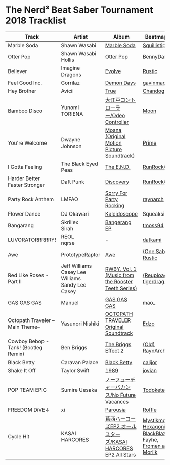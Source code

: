 # The Nerd³ Beat Saber Tournament 2018 Tracklist

| Track | Artist | Album | Beatmapper |
|---|---|---|---|
| Marble Soda | Shawn Wasabi | [Marble Soda](https://open.spotify.com/album/4cmBWebsMvbAK8WhYjkUgu) | [Squillistipated](https://beatsaver.com/browse/detail/630-404) |
| Otter Pop | Shawn Wasabi<br/>Hollis | [Otter Pop](https://open.spotify.com/album/0oGSlOzUcZnHISZqHwkjhf) | [BennyDaBeast](https://beatsaver.com/browse/detail/2974-2107) |
| Believer | Imagine Dragons | [Evolve](https://open.spotify.com/album/33pt9HBdGlAbRGBHQgsZsU) | [Rustic](https://beatsaver.com/browse/detail/31-11) |
| Feel Good Inc. | Gorrilaz | [Demon Days](https://open.spotify.com/album/0bUTHlWbkSQysoM3VsWldT) | [gavinmac](https://beatsaver.com/browse/detail/727-478) |
| Hey Brother | Avicii | [True](https://open.spotify.com/album/16WbLPydnmtI3gQJ4MHZ9J) | [Chandoggie](https://beatsaver.com/browse/detail/757-498) |
| Bamboo Disco | Yunomi<br/>TORIENA | [大江戸コントローラー/Odeo Controller](https://open.spotify.com/album/2EIE1TJWLDd05leqeGsahS) | [Moon](https://beatsaver.com/browse/detail/600-385) |
| You're Welcome | Dwayne Johnson | [Moana (Original Motion Picture Soundtrack)](https://open.spotify.com/album/2BnyvyHc9OVBBU8LlgA4C8) | [Prime](https://beatsaver.com/browse/detail/912-609) |
| I Gotta Feeling | The Black Eyed Peas | [The E.N.D.](https://open.spotify.com/album/3zsHrrnA98o1TvCVh1JAr3) | [RunRockGame](https://beatsaver.com/browse/detail/1212-836) |
| Harder Better Faster Stronger | Daft Punk | [Discovery](https://open.spotify.com/album/2noRn2Aes5aoNVsU6iWThc) | [RunRockGame](https://beatsaver.com/browse/detail/1183-814) |
| Party Rock Anthem | LMFAO | [Sorry For Party Rocking](https://open.spotify.com/album/6z3SHFxOAtRZBzH9AlxHQc) | [raynarch](https://beatsaver.com/browse/detail/1001-675) |
| Flower Dance | DJ Okawari | [Kaleidoscope](https://open.spotify.com/album/440l0zfVHpEIf9tAjklHob) | Squeaksies |
| Bangarang | Skrillex<br/>Sirah | [Bangerang EP](https://open.spotify.com/album/5XJ2NeBxZP3HFM8VoBQEUe) | [tmoss94](https://beatsaver.com/browse/detail/358-211) |
| LUVORATORRRRRY! | REOL<br/>nqrse | - | [datkami](https://beatsaver.com/browse/detail/65-33) |
| Awe | PrototypeRaptor | [Awe](https://open.spotify.com/album/37g4fwXZMRzxTmE9CLXQTP) | [(One Saber) Rustic](https://beatsaver.com/browse/detail/953-642) |
| Red Like Roses - Part II | Jeff Williams<br/>Casey Lee Williams<br/>Sandy Lee Casey | [RWBY, Vol. 1 (Music from the Rooster Teeth Series)](https://open.spotify.com/album/56Ui2IY7Wb73D5MLMdSeqD) | [(Reuploaded) tigerdragonb](https://beatsaver.com/beatmap/3eec) |
| GAS GAS GAS | Manuel | [GAS GAS GAS](https://open.spotify.com/album/0uhTliVFDT7CCzitqtW4KA) | [mao_](https://beatsaver.com/browse/detail/1053-714) |
| Octopath Traveler –Main Theme– | Yasunori Nishiki | [OCTOPATH TRAVELER Original Soundtrack](https://open.spotify.com/album/7CY5mNBTBbHs1a4apdKCq6) | [Edzo](https://beatsaver.com/browse/detail/3842-2996) |
| Cowboy Bebop - Tank! (Bootleg Remix) | Ben Briggs | [The Briggs Effect 2](https://benbriggs.net/album/the-briggs-effect-2) | [(Old) RaynArch](https://beatsaver.com/beatmap/3ff2) |
| Black Betty | Caravan Palace | [Black Betty](https://open.spotify.com/album/4CDrYqvxUUZZZPEPuwYuvK) | [calijor](https://beatsaver.com/browse/detail/788-520) |
| Shake It Off | Taylor Swift | [1989](https://open.spotify.com/album/1yGbNOtRIgdIiGHOEBaZWf) | [jovian](https://beatsaver.com/browse/detail/1216-840) |
| POP TEAM EPIC | Sumire Uesaka | [ノーフューチャーバカンス/No Future Vacances](https://open.spotify.com/album/2kmawAznUVLuwrPHBgV95Q) | [Todokete](https://beatsaver.com/browse/detail/1595-1125) |
| FREEDOM DiVE↓ | xi | [Parousia](https://open.spotify.com/album/1HBlYAKzBjEVX2WpOmU42C) | [Roffle](https://beatsaver.com/beatmap/250) |
| Cycle Hit | KASAI HARCORES | [葛西ハーコーズEP2 オールスターズ/KASAI HARCORES EP2 All Stars](http://djgenki.net/khcd002/) | [Mystikmol, Hexagonial, BlackBlazon, Fayhe, Fromen and Moriik](https://beatsaver.com/browse/detail/4412-3669) |
